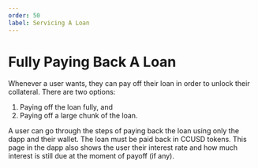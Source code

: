```yaml
---
order: 50
label: Servicing A Loan
---
```


# Fully Paying Back A Loan
Whenever a user wants, they can pay off their loan in order to unlock their collateral. There are two options:
1. Paying off the loan fully, and
2. Paying off a large chunk of the loan.

A user can go through the steps of paying back the loan using only the dapp and their wallet. The loan must be paid back in CCUSD tokens. This page in the dapp also shows the user their interest rate and how much interest is still due at the moment of payoff (if any).